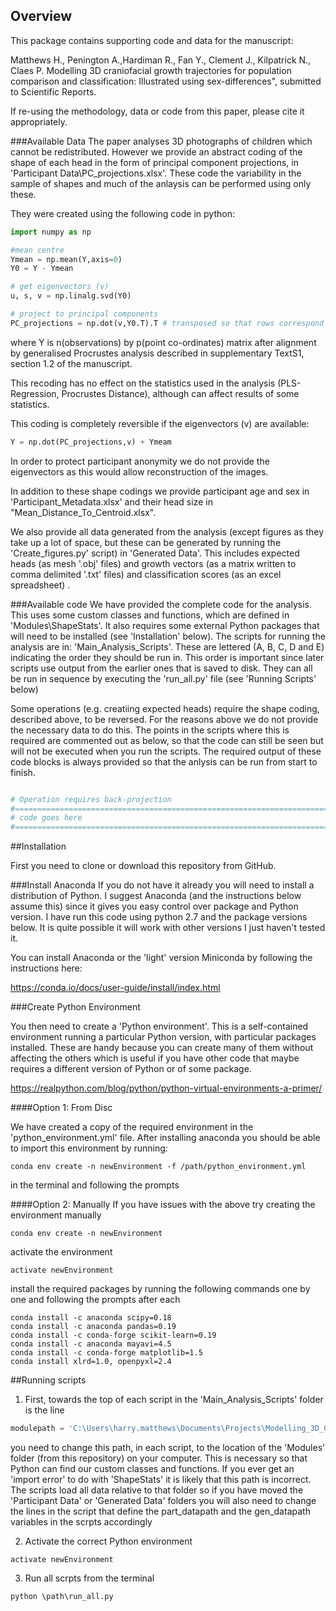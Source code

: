 ## Overview
This package contains supporting code and data for the manuscript:

Matthews H., Penington A.,Hardiman R., Fan Y., Clement J., Kilpatrick N., Claes P. Modelling 3D craniofacial growth trajectories for population comparison and classification: Illustrated using sex-differences", submitted to Scientific Reports.

If re-using the methodology, data or code from this paper, please cite it appropriately.


###Available Data
The paper analyses 3D photographs of children which cannot be redistributed. However we provide an abstract coding of the shape of each head in the form of principal component projections, in 'Participant Data\PC_projections.xlsx'. These code the variability in the sample of shapes and much of the anlaysis can be performed using only these.

They were created using the following code in python:

```python
import numpy as np

#mean centre
Ymean = np.mean(Y,axis=0)
Y0 = Y - Ymean

# get eigenvectors (v)
u, s, v = np.linalg.svd(Y0)

# project to principal components
PC_projections = np.dot(v,Y0.T).T # transposed so that rows correspond to observations
```

where Y is n(observations) by p(point co-ordinates) matrix after alignment by generalised Procrustes analysis described in supplementary TextS1, section 1.2 of the manuscript. 

This recoding has no effect on the statistics used in the analysis (PLS-Regression, Procrustes Distance), although can affect results of some statistics.


This coding is completely reversible if the eigenvectors (v) are available:

```python
Y = np.dot(PC_projections,v) + Ymeam
```

In order to protect participant anonymity we do not provide the eigenvectors as this would allow reconstruction of the images.

In addition to these shape codings we provide participant age and sex in 'Participant_Metadata.xlsx' and their head size in "Mean_Distance_To_Centroid.xlsx".

We also provide all data generated from the analysis (except figures as they take up a lot of space, but these can be generated by running the 'Create_figures.py' script) in 'Generated Data'. This includes expected heads (as mesh '.obj' files) and growth vectors (as a matrix written to comma delimited '.txt' files) and classification scores (as an excel spreadsheet) .


###Available code
We have provided the complete code for the analysis. This uses some custom classes and functions, which are defined in 'Modules\ShapeStats'. It also requires some external Python packages that will need to be installed (see 'Installation' below).
The scripts for running the analysis are in: 'Main_Analysis_Scripts'. These are lettered (A, B, C, D and E) indicating the order they should be run in. This order is important since later scripts use output from the earlier ones that is saved to disk.
They can all be run in sequence by executing the 'run_all.py' file (see 'Running Scripts' below)

Some operations (e.g. creatiing expected heads) require the shape coding, described above, to be reversed. For the reasons above we do not provide the necessary data to do this. The points in the scripts where this is required are commented out as below, so that the code can still be seen but will not be executed when you run the scripts. The required output of these code blocks is always provided so that the anlysis can be run from start to finish. 


```python

# Operation requires back-projection    
#==============================================================================
# code goes here 
#==============================================================================

``` 


##Installation

First you need to clone or download this repository from GitHub. 

###Install Anaconda
If you do not have it already you will need to install a distribution of Python. I suggest Anaconda (and the instructions below assume this) since it gives you easy control over package and Python version. I have run this code using python 2.7 and the package versions below. It is quite possible it will work with other versions I just haven't tested it. 

You can install Anaconda or the 'light' version Miniconda by following the instructions here:

<https://conda.io/docs/user-guide/install/index.html>



###Create Python Environment

You then need to create a 'Python environment'. This is a self-contained environment running a particular Python version, with particular packages installed. These are handy because you can create many of them without affecting the others which is useful if you have other code that maybe requires a different version of Python or of some package. 

<https://realpython.com/blog/python/python-virtual-environments-a-primer/>


####Option 1: From Disc

We have created a copy of the required environment in the 'python_environment.yml' file. After installing anaconda you should be able to import this environment by running:

```
conda env create -n newEnvironment -f /path/python_environment.yml 
```

in the terminal and following the prompts


####Option 2: Manually 
If you have issues with the above try creating the environment manually

```
conda env create -n newEnvironment
```

activate the environment

```
activate newEnvironment
```

install the required packages by running the following commands one by one and following the prompts after each

```
conda install -c anaconda scipy=0.18
conda install -c anaconda pandas=0.19
conda install -c conda-forge scikit-learn=0.19
conda install -c anaconda mayavi=4.5
conda install -c conda-forge matplotlib=1.5 
conda install xlrd=1.0, openpyxl=2.4

```

##Running scripts

1. First, towards the top of each script in the 'Main_Analysis_Scripts' folder is the line

```python
modulepath = 'C:\Users\harry.matthews\Documents\Projects\Modelling_3D_Craniofacial_Growth_Curves_Supp_Material\Modules' #TODO Rememeber to update location on your machine
```

you need to change this path, in each script, to the location of the 'Modules' folder (from this repository) on your computer. This is necessary so that Python can find our custom classes and functions. If you ever get an 'import error' to do with 'ShapeStats' it is likely that this path is incorrect. The scripts load all data relative to that folder so if you have moved the 'Participant Data' or 'Generated Data'  folders you will also need to change the lines in the script that define the part_datapath and the gen_datapath variables in the scrpts accordingly


2. Activate the correct Python environment
```
activate newEnvironment
```
3. Run all scrpts from the terminal

```
python \path\run_all.py
```